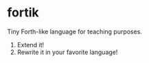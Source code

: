 # fortik

Tiny Forth-like language for teaching purposes.

1. Extend it!
2. Rewrite it in your favorite language!
